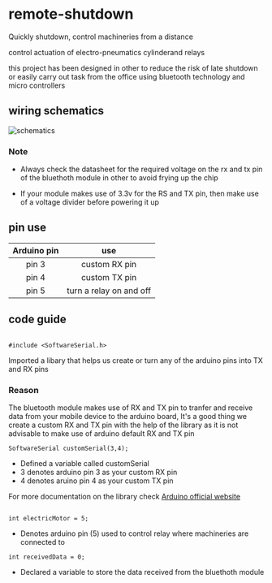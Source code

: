 # remote-shutdown

Quickly shutdown, control machineries from a distance

control actuation of electro-pneumatics cylinderand relays 

this project has been designed in other to reduce the risk of late shutdown or easily carry out task from the office using bluetooth technology and micro controllers

## wiring schematics

![schematics](https://user-images.githubusercontent.com/65239245/185728107-887e7711-22ef-400d-806f-d4b48cc23d65.png)

### Note
- Always check the datasheet for the required voltage on the rx and tx pin of the bluethoth module in other to avoid frying up the chip 

- If your module makes use of 3.3v for the RS and TX pin, then make use of a voltage divider before powering it up

## pin use
| Arduino pin | use |
| :----: | :----: |
| pin 3 | custom RX pin |
| pin 4 | custom TX pin |
| pin 5 | turn a relay on and off |

## code guide

```

#include <SoftwareSerial.h>

```

Imported a libary that helps us create or turn any of the arduino pins into TX and RX pins

### Reason
The bluetooth module makes use of RX and TX pin to tranfer and receive data from your mobile device to the arduino board, It's a good thing we create a custom RX and TX pin with the help of the library as it is not advisable to make use of arduino default RX and TX pin

```
SoftwareSerial customSerial(3,4);
```

- Defined a variable called customSerial
- 3 denotes arduino pin 3 as your custom RX pin
- 4 denotes aruino pin 4 as your custom TX pin

For more documentation on the library check [Arduino official website](https://docs.arduino.cc/learn/built-in-libraries/software-serial)

```

int electricMotor = 5;
```
- Denotes arduino pin (5) used to control relay where machineries are connected to

```
int receivedData = 0;
```

- Declared a variable to store the data received from the bluethoth module
